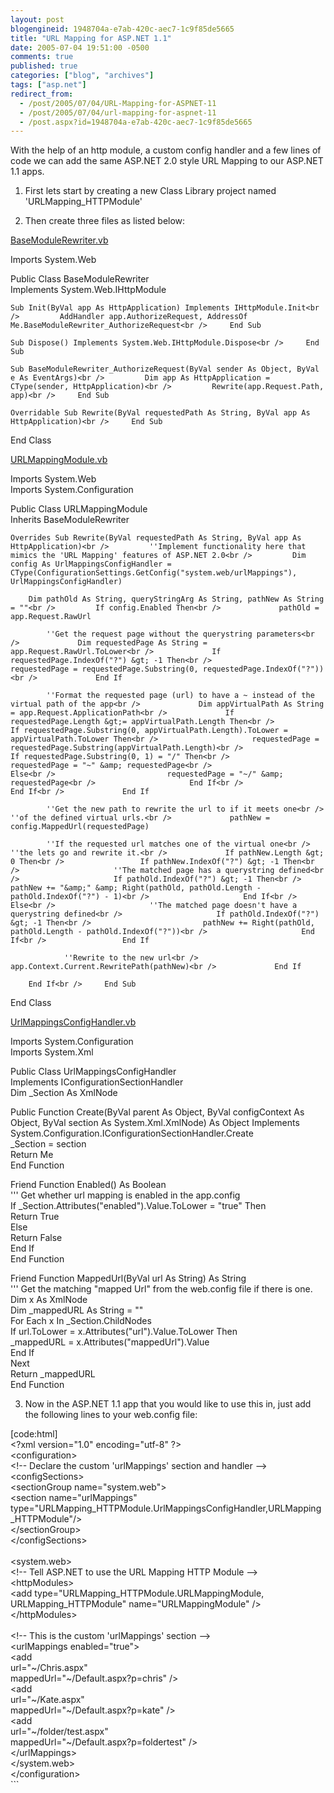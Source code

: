 ```yaml
---
layout: post
blogengineid: 1948704a-e7ab-420c-aec7-1c9f85de5665
title: "URL Mapping for ASP.NET 1.1"
date: 2005-07-04 19:51:00 -0500
comments: true
published: true
categories: ["blog", "archives"]
tags: ["asp.net"]
redirect_from: 
  - /post/2005/07/04/URL-Mapping-for-ASPNET-11
  - /post/2005/07/04/url-mapping-for-aspnet-11
  - /post.aspx?id=1948704a-e7ab-420c-aec7-1c9f85de5665
---
```

<!-- more -->

With the help of an http module, a custom config handler and a few lines of code we can add the same ASP.NET 2.0 style URL Mapping to our ASP.NET 1.1 apps.

1) First lets start by creating a new Class Library project named 'URLMapping_HTTPModule'

2) Then create three files as listed below:

<span style="text-decoration: underline;">BaseModuleRewriter.vb</span>

Imports System.Web

Public Class BaseModuleRewriter<br />     Implements System.Web.IHttpModule

    Sub Init(ByVal app As HttpApplication) Implements IHttpModule.Init<br />         AddHandler app.AuthorizeRequest, AddressOf Me.BaseModuleRewriter_AuthorizeRequest<br />     End Sub

    Sub Dispose() Implements System.Web.IHttpModule.Dispose<br />     End Sub

    Sub BaseModuleRewriter_AuthorizeRequest(ByVal sender As Object, ByVal e As EventArgs)<br />         Dim app As HttpApplication = CType(sender, HttpApplication)<br />         Rewrite(app.Request.Path, app)<br />     End Sub

    Overridable Sub Rewrite(ByVal requestedPath As String, ByVal app As HttpApplication)<br />     End Sub

End Class

<span style="text-decoration: underline;">URLMappingModule.vb</span>

Imports System.Web<br /> Imports System.Configuration

Public Class URLMappingModule<br />     Inherits BaseModuleRewriter

    Overrides Sub Rewrite(ByVal requestedPath As String, ByVal app As HttpApplication)<br />         ''Implement functionality here that mimics the 'URL Mapping' features of ASP.NET 2.0<br />         Dim config As UrlMappingsConfigHandler = CType(ConfigurationSettings.GetConfig("system.web/urlMappings"), UrlMappingsConfigHandler)

        Dim pathOld As String, queryStringArg As String, pathNew As String = ""<br />         If config.Enabled Then<br />             pathOld = app.Request.RawUrl

            ''Get the request page without the querystring parameters<br />             Dim requestedPage As String = app.Request.RawUrl.ToLower<br />             If requestedPage.IndexOf("?") &gt; -1 Then<br />                 requestedPage = requestedPage.Substring(0, requestedPage.IndexOf("?"))<br />             End If

            ''Format the requested page (url) to have a ~ instead of the virtual path of the app<br />             Dim appVirtualPath As String = app.Request.ApplicationPath<br />             If requestedPage.Length &gt;= appVirtualPath.Length Then<br />                 If requestedPage.Substring(0, appVirtualPath.Length).ToLower = appVirtualPath.ToLower Then<br />                     requestedPage = requestedPage.Substring(appVirtualPath.Length)<br />                     If requestedPage.Substring(0, 1) = "/" Then<br />                         requestedPage = "~" &amp; requestedPage<br />                     Else<br />                         requestedPage = "~/" &amp; requestedPage<br />                     End If<br />                 End If<br />             End If

            ''Get the new path to rewrite the url to if it meets one<br />             ''of the defined virtual urls.<br />             pathNew = config.MappedUrl(requestedPage)

            ''If the requested url matches one of the virtual one<br />             ''the lets go and rewrite it.<br />             If pathNew.Length &gt; 0 Then<br />                 If pathNew.IndexOf("?") &gt; -1 Then<br />                     ''The matched page has a querystring defined<br />                     If pathOld.IndexOf("?") &gt; -1 Then<br />                         pathNew += "&amp;" &amp; Right(pathOld, pathOld.Length - pathOld.IndexOf("?") - 1)<br />                     End If<br />                 Else<br />                     ''The matched page doesn't have a querystring defined<br />                     If pathOld.IndexOf("?") &gt; -1 Then<br />                         pathNew += Right(pathOld, pathOld.Length - pathOld.IndexOf("?"))<br />                     End If<br />                 End If

                ''Rewrite to the new url<br />                 app.Context.Current.RewritePath(pathNew)<br />             End If

        End If<br />     End Sub

End Class

<span style="text-decoration: underline;">UrlMappingsConfigHandler.vb</span>

Imports System.Configuration<br /> Imports System.Xml

Public Class UrlMappingsConfigHandler<br /> Implements IConfigurationSectionHandler<br /> Dim _Section As XmlNode

Public Function Create(ByVal parent As Object, ByVal configContext As Object, ByVal section As System.Xml.XmlNode) As Object Implements System.Configuration.IConfigurationSectionHandler.Create<br />     _Section = section<br />     Return Me<br /> End Function

Friend Function Enabled() As Boolean<br />     ''' Get whether url mapping is enabled in the app.config<br />     If _Section.Attributes("enabled").Value.ToLower = "true" Then<br />         Return True<br />     Else<br />         Return False<br />     End If<br /> End Function

Friend Function MappedUrl(ByVal url As String) As String<br />     ''' Get the matching "mapped Url" from the web.config file if there is one.<br />     Dim x As XmlNode<br />     Dim _mappedURL As String = ""<br />     For Each x In _Section.ChildNodes<br />         If url.ToLower = x.Attributes("url").Value.ToLower Then<br />             _mappedURL = x.Attributes("mappedUrl").Value<br />         End If<br />     Next<br />     Return _mappedURL<br /> End Function

3) Now in the ASP.NET 1.1 app that you would like to use this in, just add the following lines to your web.config file:

[code:html]<br /> &lt;?xml version="1.0" encoding="utf-8" ?&gt;<br /> &lt;configuration&gt;<br />  &lt;!-- Declare the custom 'urlMappings' section and handler --&gt;<br />  &lt;configSections&gt;<br />         &lt;sectionGroup name="system.web"&gt;<br />             &lt;section name="urlMappings" type="URLMapping_HTTPModule.UrlMappingsConfigHandler,URLMapping_HTTPModule"/&gt;<br />         &lt;/sectionGroup&gt;<br />     &lt;/configSections&gt;<br />     <br />  &lt;system.web&gt;<br />   &lt;!-- Tell ASP.NET to use the URL Mapping HTTP Module --&gt;<br />   &lt;httpModules&gt;<br />    &lt;add type="URLMapping_HTTPModule.URLMappingModule, URLMapping_HTTPModule" name="URLMappingModule" /&gt;<br />   &lt;/httpModules&gt;<br />   <br />   &lt;!-- This is the custom 'urlMappings' section --&gt;<br />   &lt;urlMappings enabled="true"&gt;<br />    &lt;add<br />     url="~/Chris.aspx"<br />     mappedUrl="~/Default.aspx?p=chris" /&gt;<br />    &lt;add<br />     url="~/Kate.aspx"<br />     mappedUrl="~/Default.aspx?p=kate" /&gt;<br />    &lt;add<br />     url="~/folder/test.aspx"<br />     mappedUrl="~/Default.aspx?p=foldertest" /&gt;<br />   &lt;/urlMappings&gt;<br />  &lt;/system.web&gt;<br /> &lt;/configuration&gt;<br /> ```
